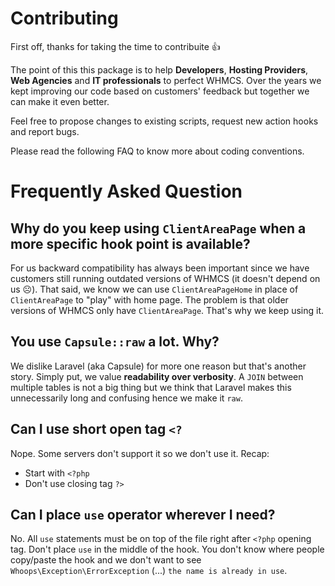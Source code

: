 # Contributing

First off, thanks for taking the time to contribuite 👍

The point of this this package is to help **Developers**, **Hosting Providers**, **Web Agencies** and **IT professionals** to perfect WHMCS. Over the years we kept improving our code based on customers' feedback but together we can make it even better.

Feel free to propose changes to existing scripts, request new action hooks and report bugs.

Please read the following FAQ to know more about coding conventions.

# Frequently Asked Question

## Why do you keep using `ClientAreaPage` when a more specific hook point is available?

For us backward compatibility has always been important since we have customers still running outdated versions of WHMCS (it doesn't depend on us ☹️). That said, we know we can use `ClientAreaPageHome` in place of `ClientAreaPage` to "play" with home page. The problem is that older versions of WHMCS only have `ClientAreaPage`. That's why we keep using it.

## You use `Capsule::raw` a lot. Why?

We dislike Laravel (aka Capsule) for more one reason but that's another story. Simply put, we value **readability over verbosity**. A `JOIN` between multiple tables is not a big thing but we think that Laravel makes this unnecessarily long and confusing hence we make it `raw`.

## Can I use short open tag `<?`

Nope. Some servers don't support it so we don't use it. Recap:

* Start with `<?php`
* Don't use closing tag `?>`

## Can I place `use` operator wherever I need?

No. All `use` statements must be on top of the file right after `<?php` opening tag. Don't place `use` in the middle of the hook. You don't know where people copy/paste the hook and we don't want to see `Whoops\Exception\ErrorException` (...) `the name is already in use`.
